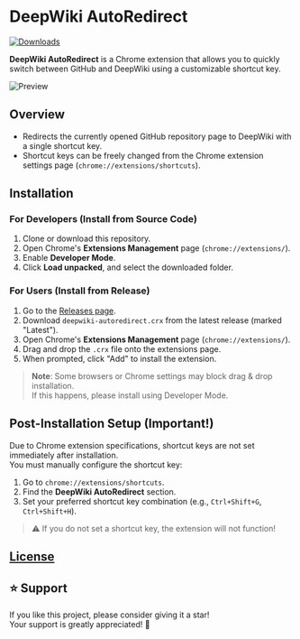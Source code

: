 # DeepWiki AutoRedirect

[![Downloads](https://img.shields.io/github/downloads/dada994a/deepwiki_autoredirect/total.svg)](https://github.com/dada994a/deepwiki_autoredirect/releases)

**DeepWiki AutoRedirect** is a Chrome extension that allows you to quickly switch between GitHub and DeepWiki using a customizable shortcut key.

![Preview](https://github.com/user-attachments/assets/f8633fbd-661c-4da8-83f1-38127478e88e)

## Overview

- Redirects the currently opened GitHub repository page to DeepWiki with a single shortcut key.
- Shortcut keys can be freely changed from the Chrome extension settings page (`chrome://extensions/shortcuts`).

## Installation

### For Developers (Install from Source Code)

1. Clone or download this repository.
2. Open Chrome's **Extensions Management** page (`chrome://extensions/`).
3. Enable **Developer Mode**.
4. Click **Load unpacked**, and select the downloaded folder.

### For Users (Install from Release)

1. Go to the [Releases page](https://github.com/dada994a/deepwiki_autoredirect/releases).
2. Download `deepwiki-autoredirect.crx` from the latest release (marked "Latest").
3. Open Chrome's **Extensions Management** page (`chrome://extensions/`).
4. Drag and drop the `.crx` file onto the extensions page.
5. When prompted, click "Add" to install the extension.

> **Note**: Some browsers or Chrome settings may block drag & drop installation.  
> If this happens, please install using Developer Mode.

## Post-Installation Setup (Important!)

Due to Chrome extension specifications, shortcut keys are not set immediately after installation.  
You must manually configure the shortcut key:

1. Go to `chrome://extensions/shortcuts`.
2. Find the **DeepWiki AutoRedirect** section.
3. Set your preferred shortcut key combination (e.g., `Ctrl+Shift+G`, `Ctrl+Shift+H`).

> ⚠️ If you do not set a shortcut key, the extension will not function!

## [License](https://github.com/dada994a/deepwiki_autoredirect?tab=License-1-ov-file)
## ⭐ Support

If you like this project, please consider giving it a star!  
Your support is greatly appreciated! 🚀

